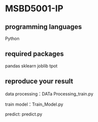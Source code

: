# MSBD5001-IP

## programming languages
Python

## required packages
pandas
sklearn
joblib
tpot

## reproduce your result
data processing：DATa Processing_train.py

train model：Train_Model.py

predict: predict.py

